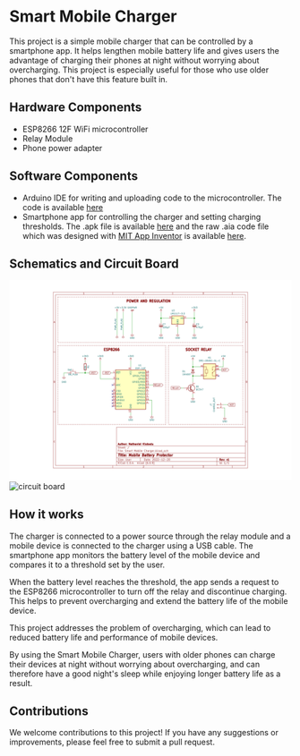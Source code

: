 # Smart Mobile Charger
  This project is a simple mobile charger that can be controlled by a smartphone app. It helps lengthen mobile battery life and gives users the advantage of charging their phones at night without worrying about overcharging. This project is especially useful for those who use older phones that don't have this feature built in.

## Hardware Components
  * ESP8266 12F WiFi microcontroller
  * Relay Module
  * Phone power adapter
  
 ## Software Components
  * Arduino IDE for writing and uploading code to the microcontroller. The code is available [here](Smart_Mobile_Charger/Smart_Mobile_Charger.ino)
  * Smartphone app for controlling the charger and setting charging thresholds. The .apk file is available [here](Application%20Files/Smart_Mobile_Charger.apk) and the raw .aia code file which was designed with [MIT App Inventor](https://appinventor.mit.edu/) is available [here](Application%20Files/Smart_Mobile_Charger.aia).

## Schematics and Circuit Board
<img src="images/schematic.png" alt = "schematic" width="800">
<img src="images/circuit_board.png" alt = "circuit board" width="426" height="198">

## How it works
   The charger is connected to a power source through the relay module and a mobile device is connected to the charger using a USB cable. The smartphone app monitors the battery level of the mobile device and compares it to a threshold set by the user.
   
   When the battery level reaches the threshold, the app sends a request to the ESP8266 microcontroller to turn off the relay and discontinue charging. This helps to prevent overcharging and extend the battery life of the mobile device.
   
   This project addresses the problem of overcharging, which can lead to reduced battery life and performance of mobile devices.
   
   By using the Smart Mobile Charger, users with older phones can charge their devices at night without worrying about overcharging, and can therefore have a good night's sleep while enjoying longer battery life as a result.

<!--
## Setup
  1. Connect the Arduino or compatible microcontroller to the relay module and USB power adapter according to the wiring diagram.
  2. Install the Arduino IDE and any necessary drivers for the microcontroller.
  3. Download the code for the Smart Mobile Charger from this repository and open it in the Arduino IDE.
  4. Modify the code as necessary to match your hardware configuration (e.g. specify the correct pin for the relay).
  5. Upload the code to the microcontroller using the Arduino IDE.
  6. Install the smartphone app and follow the instructions to set up the app and connect it to the charger.
-->
  
## Contributions
  We welcome contributions to this project! If you have any suggestions or improvements, please feel free to submit a pull request.
  
